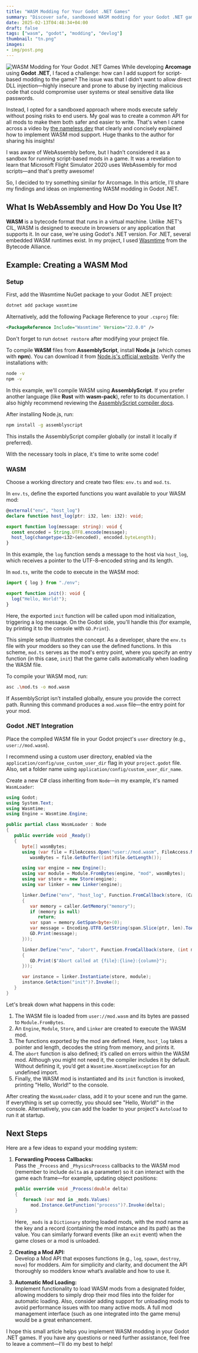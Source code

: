 ```yaml
---
title: "WASM Modding for Your Godot .NET Games"
summary: "Discover safe, sandboxed WASM modding for your Godot .NET game using Wasmtime and AssemblyScript. Build a custom mod API that avoids DLL injection risks."
date: 2025-02-13T04:48:34+04:00
draft: false
tags: ["wasm", "godot", "modding", "devlog"]
thumbnail: "tn.png"
images:
- img/post.png
---
```

![WASM Modding for Your Godot .NET Games](img/post.png)
While developing **Arcomage** using **Godot .NET**, I faced a challenge: how can I add support for script-based modding to the game? The issue was that I didn't want to allow direct DLL injection—highly insecure and prone to abuse by injecting malicious code that could compromise user systems or steal sensitive data like passwords.

Instead, I opted for a sandboxed approach where mods execute safely without posing risks to end users. My goal was to create a common API for all mods to make them both safer and easier to write. That's when I came across a video by [the nameless dev](https://youtu.be/kcWVYeaFmqQ) that clearly and concisely explained how to implement WASM mod support. Huge thanks to the author for sharing his insights!

I was aware of WebAssembly before, but I hadn’t considered it as a sandbox for running script-based mods in a game. It was a revelation to learn that Microsoft Flight Simulator 2020 uses WebAssembly for mod scripts—and that's pretty awesome!

So, I decided to try something similar for Arcomage. In this article, I'll share my findings and ideas on implementing WASM modding in Godot .NET.

## What Is WebAssembly and How Do You Use It?

**WASM** is a bytecode format that runs in a virtual machine. Unlike .NET's CIL, WASM is designed to execute in browsers or any application that supports it. In our case, we're using Godot's .NET version. For .NET, several embedded WASM runtimes exist. In my project, I used [Wasmtime](https://wasmtime.dev/) from the Bytecode Alliance.

## Example: Creating a WASM Mod

### Setup

First, add the Wasmtime NuGet package to your Godot .NET project:
```bash
dotnet add package wasmtime
```
Alternatively, add the following Package Reference to your `.csproj` file:
```xml
<PackageReference Include="Wasmtime" Version="22.0.0" />
```
Don't forget to run `dotnet restore` after modifying your project file.

To compile **WASM** files from **AssemblyScript**, install **Node.js** (which comes with **npm**). You can download it from [Node.js's official website](https://nodejs.org/en). Verify the installations with:
```bash
node -v
npm -v
```

In this example, we'll compile WASM using **AssemblyScript**. If you prefer another language (like **Rust** with **wasm-pack**), refer to its documentation. I also highly recommend reviewing the [AssemblyScript compiler docs](https://www.assemblyscript.org/compiler.html).

After installing Node.js, run:
```bash
npm install -g assemblyscript
```
This installs the AssemblyScript compiler globally (or install it locally if preferred).

With the necessary tools in place, it's time to write some code!

### WASM

Choose a working directory and create two files: `env.ts` and `mod.ts`.

In `env.ts`, define the exported functions you want available to your WASM mod:
```typescript
@external("env", "host_log")
declare function host_log(ptr: i32, len: i32): void;

export function log(message: string): void {
  const encoded = String.UTF8.encode(message);
  host_log(changetype<i32>(encoded), encoded.byteLength);
}
```
In this example, the `log` function sends a message to the host via `host_log`, which receives a pointer to the UTF-8–encoded string and its length.

In `mod.ts`, write the code to execute in the WASM mod:
```typescript
import { log } from "./env";

export function init(): void {
  log("Hello, World!");
}
```
Here, the exported `init` function will be called upon mod initialization, triggering a log message. On the Godot side, you'll handle this (for example, by printing it to the console with `GD.Print`).

This simple setup illustrates the concept. As a developer, share the `env.ts` file with your modders so they can use the defined functions. In this scheme, `mod.ts` serves as the mod's entry point, where you specify an entry function (in this case, `init`) that the game calls automatically when loading the WASM file.

To compile your WASM mod, run:
```bash
asc .\mod.ts -o mod.wasm
```
If AssemblyScript isn’t installed globally, ensure you provide the correct path. Running this command produces a `mod.wasm` file—the entry point for your mod.

### Godot .NET Integration

Place the compiled WASM file in your Godot project's `user` directory (e.g., `user://mod.wasm`).

I recommend using a custom user directory, enabled via the `application/config/use_custom_user_dir` flag in your `project.godot` file. Also, set a folder name using `application/config/custom_user_dir_name`.

Create a new C# class inheriting from `Node`—in my example, it's named `WasmLoader`:
```csharp
using Godot;
using System.Text;
using Wasmtime;
using Engine = Wasmtime.Engine;

public partial class WasmLoader : Node
{
   public override void _Ready()
   {
      byte[] wasmBytes;
      using (var file = FileAccess.Open("user://mod.wasm", FileAccess.ModeFlags.Read))
         wasmBytes = file.GetBuffer((int)file.GetLength());

      using var engine = new Engine();
      using var module = Module.FromBytes(engine, "mod", wasmBytes);
      using var store = new Store(engine);
      using var linker = new Linker(engine);

      linker.Define("env", "host_log", Function.FromCallback(store, (Caller caller, int ptr, int len) =>
      {
         var memory = caller.GetMemory("memory");
         if (memory is null)
            return;
         var span = memory.GetSpan<byte>(0);
         var message = Encoding.UTF8.GetString(span.Slice(ptr, len).ToArray());
         GD.Print(message);
      }));

      linker.Define("env", "abort", Function.FromCallback(store, (int msg, int file, int line, int column) =>
      {
         GD.Print($"Abort called at {file}:{line}:{column}");
      }));

      var instance = linker.Instantiate(store, module);
      instance.GetAction("init")?.Invoke();
   }
}
```

Let's break down what happens in this code:

1. The WASM file is loaded from `user://mod.wasm` and its bytes are passed to `Module.FromBytes`.
2. An `Engine`, `Module`, `Store`, and `Linker` are created to execute the WASM mod.
3. The functions exported by the mod are defined. Here, `host_log` takes a pointer and length, decodes the string from memory, and prints it.
4. The `abort` function is also defined; it’s called on errors within the WASM mod. Although you might not need it, the compiler includes it by default. Without defining it, you’d get a `Wasmtime.WasmtimeException` for an undefined import.
5. Finally, the WASM mod is instantiated and its `init` function is invoked, printing "Hello, World!" to the console.

After creating the `WasmLoader` class, add it to your scene and run the game. If everything is set up correctly, you should see "Hello, World!" in the console. Alternatively, you can add the loader to your project's `Autoload` to run it at startup.

## Next Steps

Here are a few ideas to expand your modding system:

1. **Forwarding Process Callbacks:**  
   Pass the `_Process` and `_PhysicsProcess` callbacks to the WASM mod (remember to include `delta` as a parameter) so it can interact with the game each frame—for example, updating object positions:
   ```csharp
   public override void _Process(double delta)
   {
      foreach (var mod in _mods.Values)
         mod.Instance.GetFunction("process")?.Invoke(delta);
   }
   ```
   Here, `_mods` is a `Dictionary` storing loaded mods, with the mod name as the key and a record (containing the mod instance and its path) as the value. You can similarly forward events (like an `exit` event) when the game closes or a mod is unloaded.

2. **Creating a Mod API:**  
   Develop a Mod API that exposes functions (e.g., `log`, `spawn`, `destroy`, `move`) for modders. Aim for simplicity and clarity, and document the API thoroughly so modders know what’s available and how to use it.

3. **Automatic Mod Loading:**  
   Implement functionality to load WASM mods from a designated folder, allowing modders to simply drop their mod files into the folder for automatic loading. Also, consider adding support for unloading mods to avoid performance issues with too many active mods. A full mod management interface (such as one integrated into the game menu) would be a great enhancement.

I hope this small article helps you implement WASM modding in your Godot .NET games. If you have any questions or need further assistance, feel free to leave a comment—I'll do my best to help!